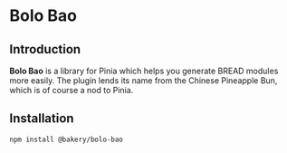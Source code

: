 # Bolo Bao

## Introduction
**Bolo Bao** is a library for Pinia which helps you generate BREAD modules more easily. The plugin lends its name from the Chinese Pineapple Bun, which is of course a nod to Pinia.

## Installation

```
npm install @bakery/bolo-bao
```
